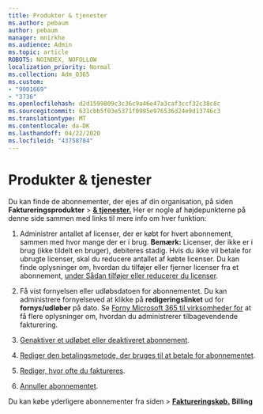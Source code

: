 ```yaml
---
title: Produkter & tjenester
ms.author: pebaum
author: pebaum
manager: mnirkhe
ms.audience: Admin
ms.topic: article
ROBOTS: NOINDEX, NOFOLLOW
localization_priority: Normal
ms.collection: Adm_O365
ms.custom:
- "9001669"
- "3736"
ms.openlocfilehash: d2d1599809c3c36c9a46e47a3caf3ccf32c38c8c
ms.sourcegitcommit: 631cbb5f03e5371f0995e976536d24e9d13746c3
ms.translationtype: MT
ms.contentlocale: da-DK
ms.lasthandoff: 04/22/2020
ms.locfileid: "43758784"
---
```

# <a name="products--services"></a>Produkter & tjenester

Du kan finde de abonnementer, der ejes af din organisation, på siden **Faktureringsprodukter** > [**& tjenester.**](https://go.microsoft.com/fwlink/p/?linkid=842054) Her er nogle af højdepunkterne på denne side sammen med links til mere info om hver funktion:

1. Administrer antallet af licenser, der er købt for hvert abonnement, sammen med hvor mange der er i brug.  **Bemærk:** Licenser, der ikke er i brug (ikke tildelt en bruger), debiteres stadig.  Hvis du ikke vil betale for ubrugte licenser, skal du reducere antallet af købte licenser. Du kan finde oplysninger om, hvordan du tilføjer eller fjerner licenser fra et abonnement, [under Sådan tilføjer eller reducerer du licenser](https://docs.microsoft.com/alchemyinsights/how-to-add-or-reduce-licenses).

2. Få vist fornyelsen eller udløbsdatoen for abonnementet.  Du kan administrere fornyelseved at klikke på **redigeringslinket** ud for **fornys/udløber** på dato.  Se [Forny Microsoft 365 til virksomheder for](https://go.microsoft.com/fwlink/?linkid=2119216) at få flere oplysninger om, hvordan du administrerer tilbagevendende fakturering.

3. [Genaktiver et udløbet eller deaktiveret abonnement](https://go.microsoft.com/fwlink/?linkid=2117519).

4. [Rediger den betalingsmetode, der bruges til at betale for abonnementet](https://go.microsoft.com/fwlink/?linkid=2117167).

5. [Rediger, hvor ofte du faktureres](https://go.microsoft.com/fwlink/?linkid=2119112).

6. [Annuller abonnementet](https://go.microsoft.com/fwlink/?linkid=2119113).

Du kan købe yderligere abonnementer fra siden > [**Faktureringskøb.**](https://go.microsoft.com/fwlink/p/?linkid=868433) **Billing**
